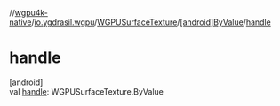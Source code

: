 //[wgpu4k-native](../../../../index.md)/[io.ygdrasil.wgpu](../../index.md)/[WGPUSurfaceTexture](../index.md)/[[android]ByValue](index.md)/[handle](handle.md)

# handle

[android]\
val [handle](handle.md): WGPUSurfaceTexture.ByValue